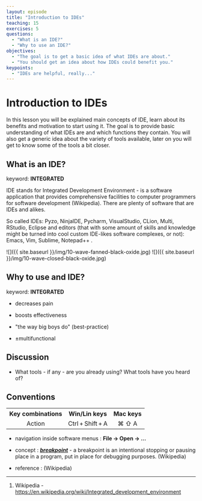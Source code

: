 ```yaml
---
layout: episode
title: "Introduction to IDEs"
teaching: 15
exercises: 5
questions:
  - "What is an IDE?"
  - "Why to use an IDE?"
objectives:
  - "The goal is to get a basic idea of what IDEs are about."
  - "You should get an idea about how IDEs could benefit you."
keypoints:
  - "IDEs are helpful, really..."
---
```


# Introduction to IDEs

In this lesson you will be explained main concepts of IDE, learn about its benefits and motivation to start using it. The goal is to provide basic understanding of what IDEs are and which functions they contain. You will also get a generic idea about the variety of tools available, later on you will get to know some of the tools a bit closer. 

##  What is an IDE?

keyword: **INTEGRATED**

IDE stands for Integrated Development Environment - is a software application that provides comprehensive facilities to computer programmers for software development (Wikipedia). There are plenty of software that are IDEs and alikes.

So called IDEs: Pyzo, NinjaIDE, Pycharm, VisualStudio, CLion, Multi, RStudio, Eclipse and editors (that with some amount of skills and knowledge might be turned into cool custom IDE-likes software complexes, or not): Emacs, Vim, Sublime, Notepad++ .

![]({{ site.baseurl }}/img/10-wave-fanned-black-oxide.jpg) ![]({{ site.baseurl }}/img/10-wave-closed-black-oxide.jpg)

##  Why to use and IDE?

keyword: **INTEGRATED**

- decreases pain
- boosts effectiveness
- "the way big boys do" (best-practice)

- ±multifunctional

## Discussion

- What tools - if any - are you already using? What tools have you heard of?

## Conventions

<table style="width=100%;">
  <tr style="text-align: center; border: 1 px solid black; ">
    <th style="text-align: center; border: 1 px solid black; "> Key combinations </th>
    <th style="text-align: center; border: 1 px solid black; "> Win/Lin keys </th> 
    <th style="text-align: center; border: 1 px solid black; "> Mac keys </th>
  </tr>
  <tr style="text-align: center; border: 1 px solid black; ">
    <td style="text-align: center; border: 1 px solid black; "> Action </td>
    <td style="text-align: center; border: 1 px solid black; "> Ctrl + Shift + A </td> 
    <td style="text-align: center; border: 1 px solid black; "> ⌘ ⇧ A  </td>
  </tr>
</table>

- navigation inside software menus : **File -> Open -> ...**

- concept : [**_breakpoint_**](https://en.wikipedia.org/wiki/Breakpoint) - a breakpoint is an intentional stopping or pausing place in a program, put in place for debugging purposes. (Wikipedia)

- reference : (Wikipedia)

___ 

1. Wikipedia - https://en.wikipedia.org/wiki/Integrated_development_environment
